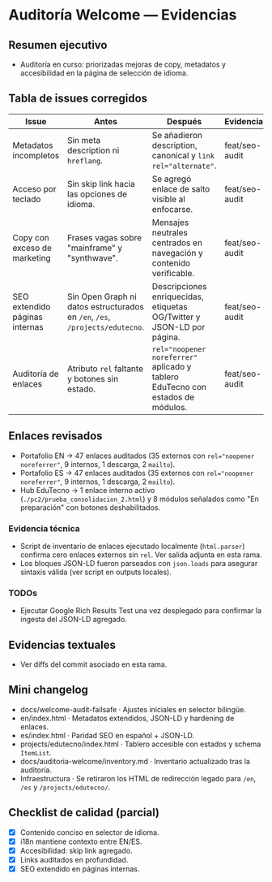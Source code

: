 # Auditoría Welcome — Evidencias

## Resumen ejecutivo
- Auditoría en curso: priorizadas mejoras de copy, metadatos y accesibilidad en la página de selección de idioma.

## Tabla de issues corregidos
| Issue | Antes | Después | Evidencia |
|-------|-------|---------|-----------|
| Metadatos incompletos | Sin meta description ni `hreflang`. | Se añadieron description, canonical y `link rel="alternate"`. | feat/seo-audit |
| Acceso por teclado | Sin skip link hacia las opciones de idioma. | Se agregó enlace de salto visible al enfocarse. | feat/seo-audit |
| Copy con exceso de marketing | Frases vagas sobre "mainframe" y "synthwave". | Mensajes neutrales centrados en navegación y contenido verificable. | feat/seo-audit |
| SEO extendido páginas internas | Sin Open Graph ni datos estructurados en `/en`, `/es`, `/projects/edutecno`. | Descripciones enriquecidas, etiquetas OG/Twitter y JSON-LD por página. | feat/seo-audit |
| Auditoría de enlaces | Atributo `rel` faltante y botones sin estado. | `rel="noopener noreferrer"` aplicado y tablero EduTecno con estados de módulos. | feat/seo-audit |

## Enlaces revisados
- Portafolio EN → 47 enlaces auditados (35 externos con `rel="noopener noreferrer"`, 9 internos, 1 descarga, 2 `mailto`).
- Portafolio ES → 47 enlaces auditados (35 externos con `rel="noopener noreferrer"`, 9 internos, 1 descarga, 2 `mailto`).
- Hub EduTecno → 1 enlace interno activo (`./pc2/prueba_consolidacion_2.html`) y 8 módulos señalados como "En preparación" con botones deshabilitados.

### Evidencia técnica
- Script de inventario de enlaces ejecutado localmente (`html.parser`) confirma cero enlaces externos sin `rel`. Ver salida adjunta en esta rama.
- Los bloques JSON-LD fueron parseados con `json.loads` para asegurar sintaxis válida (ver script en outputs locales).

### TODOs
- Ejecutar Google Rich Results Test una vez desplegado para confirmar la ingesta del JSON-LD agregado.

## Evidencias textuales
- Ver diffs del commit asociado en esta rama.

## Mini changelog
- docs/welcome-audit-failsafe · Ajustes iniciales en selector bilingüe.
- en/index.html · Metadatos extendidos, JSON-LD y hardening de enlaces.
- es/index.html · Paridad SEO en español + JSON-LD.
- projects/edutecno/index.html · Tablero accesible con estados y schema `ItemList`.
- docs/auditoria-welcome/inventory.md · Inventario actualizado tras la auditoría.
- Infraestructura · Se retiraron los HTML de redirección legado para `/en`, `/es` y `/projects/edutecno/`.

## Checklist de calidad (parcial)
- [x] Contenido conciso en selector de idioma.
- [x] i18n mantiene contexto entre EN/ES.
- [x] Accesibilidad: skip link agregado.
- [x] Links auditados en profundidad.
- [x] SEO extendido en páginas internas.
